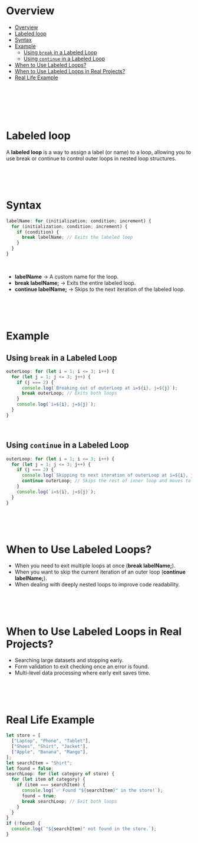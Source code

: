 # Overview

- [Overview](#overview)
- [Labeled loop](#labeled-loop)
- [Syntax](#syntax)
- [Example](#example)
  - [Using `break` in a Labeled Loop](#using-break-in-a-labeled-loop)
  - [Using `continue` in a Labeled Loop](#using-continue-in-a-labeled-loop)
- [When to Use Labeled Loops?](#when-to-use-labeled-loops)
- [When to Use Labeled Loops in Real Projects?](#when-to-use-labeled-loops-in-real-projects)
- [Real Life Example](#real-life-example)

&nbsp;

&nbsp;

&nbsp;

# Labeled loop

A **labeled loop** is a way to assign a label (or name) to a loop, allowing you to use break or continue to control outer loops in nested loop structures.

&nbsp;

&nbsp;

# Syntax

```js
labelName: for (initialization; condition; increment) {
  for (initialization; condition; increment) {
    if (condition) {
      break labelName; // Exits the labeled loop
    }
  }
}
```

&nbsp;

- **labelName** → A custom name for the loop.
- **break labelName;** → Exits the entire labeled loop.
- **continue labelName;** → Skips to the next iteration of the labeled loop.

&nbsp;

&nbsp;

# Example

## Using `break` in a Labeled Loop

```js
outerLoop: for (let i = 1; i <= 3; i++) {
  for (let j = 1; j <= 3; j++) {
    if (j === 2) {
      console.log(`Breaking out of outerLoop at i=${i}, j=${j}`);
      break outerLoop; // Exits both loops
    }
    console.log(`i=${i}, j=${j}`);
  }
}
```

&nbsp;

## Using `continue` in a Labeled Loop

```js
outerLoop: for (let i = 1; i <= 3; i++) {
  for (let j = 1; j <= 3; j++) {
    if (j === 2) {
      console.log(`Skipping to next iteration of outerLoop at i=${i}, j=${j}`);
      continue outerLoop; // Skips the rest of inner loop and moves to next `i`
    }
    console.log(`i=${i}, j=${j}`);
  }
}
```

&nbsp;

&nbsp;

# When to Use Labeled Loops?

- When you need to exit multiple loops at once (**break labelName;**).
- When you want to skip the current iteration of an outer loop (**continue labelName;**).
- When dealing with deeply nested loops to improve code readability.

&nbsp;

&nbsp;

# When to Use Labeled Loops in Real Projects?

- Searching large datasets and stopping early.
- Form validation to exit checking once an error is found.
- Multi-level data processing where early exit saves time.

&nbsp;

&nbsp;

# Real Life Example

```js
let store = [
  ["Laptop", "Phone", "Tablet"],
  ["Shoes", "Shirt", "Jacket"],
  ["Apple", "Banana", "Mango"],
];
let searchItem = "Shirt";
let found = false;
searchLoop: for (let category of store) {
  for (let item of category) {
    if (item === searchItem) {
      console.log(`✅ Found "${searchItem}" in the store!`);
      found = true;
      break searchLoop; // Exit both loops
    }
  }
}
if (!found) {
  console.log(`"${searchItem}" not found in the store.`);
}
```

&nbsp;
&nbsp;
